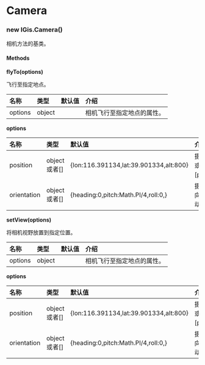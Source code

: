 # Camera

### new IGis.Camera\(\)

相机方法的基类。

#### Methods

**flyTo\(options\)**

飞行至指定地点。

| 名称 | 类型 | 默认值 | 介绍 |
| :--- | :--- | :--- | :--- |
| options | object |  | 相机飞行至指定地点的属性。 |

**options**

| 名称 | 类型 | 默认值 | 介绍 |
| :--- | :--- | :--- | :--- |
| position | object或者\[\] | {lon:116.391134,lat:39.901334,alt:800} | 摄像机目的地经纬高位置。{lon,lat,alt} 或者\[position\[0\],position\[1\],position\[2\]\]。 |
| orientation | object或者\[\] | {heading:0,pitch:Math.PI/4,roll:0,} | 摄像机的偏转角度。heading:弧度的航向分量，pitch:弧度的螺距分量，roll:滚动分量\(以弧度为单位\)。 |

**setView\(options\)**

将相机视野放置到指定位置。

| 名称 | 类型 | 默认值 | 介绍 |
| :--- | :--- | :--- | :--- |
| options | object |  | 相机飞行至指定地点的属性。 |

**options**

| 名称 | 类型 | 默认值 | 介绍 |
| :--- | :--- | :--- | :--- |
| position | object或者\[\] | {lon:116.391134,lat:39.901334,alt:800} | 摄像机目的地经纬高位置。{lon,lat,alt} 或者\[position\[0\],position\[1\],position\[2\]\]。 |
| orientation | object或者\[\] | {heading:0,pitch:Math.PI/4,roll:0,} | 摄像机的偏转角度。heading:弧度的航向分量，pitch:弧度的螺距分量，roll:滚动分量\(以弧度为单位\)。 |

